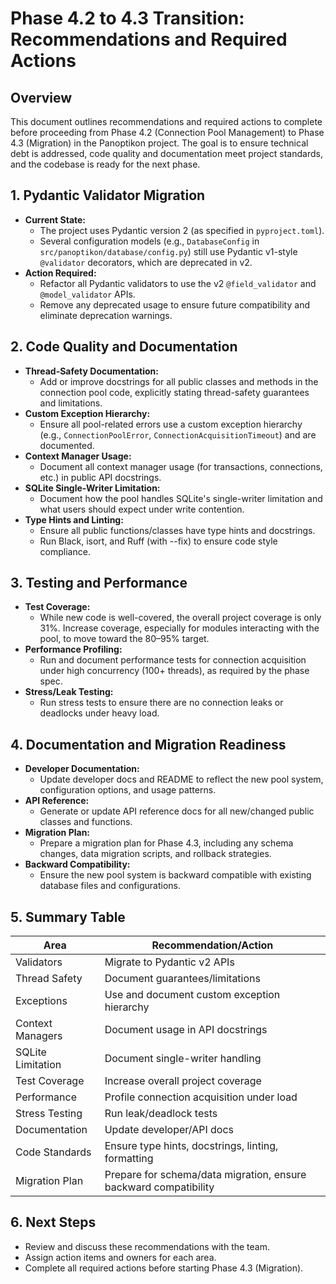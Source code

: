 # Phase 4.2 to 4.3 Transition: Recommendations and Required Actions

## Overview

This document outlines recommendations and required actions to complete before proceeding from Phase 4.2 (Connection Pool Management) to Phase 4.3 (Migration) in the Panoptikon project. The goal is to ensure technical debt is addressed, code quality and documentation meet project standards, and the codebase is ready for the next phase.

## 1. Pydantic Validator Migration

- **Current State:**
  - The project uses Pydantic version 2 (as specified in `pyproject.toml`).
  - Several configuration models (e.g., `DatabaseConfig` in `src/panoptikon/database/config.py`) still use Pydantic v1-style `@validator` decorators, which are deprecated in v2.
- **Action Required:**
  - Refactor all Pydantic validators to use the v2 `@field_validator` and `@model_validator` APIs.
  - Remove any deprecated usage to ensure future compatibility and eliminate deprecation warnings.

## 2. Code Quality and Documentation

- **Thread-Safety Documentation:**
  - Add or improve docstrings for all public classes and methods in the connection pool code, explicitly stating thread-safety guarantees and limitations.
- **Custom Exception Hierarchy:**
  - Ensure all pool-related errors use a custom exception hierarchy (e.g., `ConnectionPoolError`, `ConnectionAcquisitionTimeout`) and are documented.
- **Context Manager Usage:**
  - Document all context manager usage (for transactions, connections, etc.) in public API docstrings.
- **SQLite Single-Writer Limitation:**
  - Document how the pool handles SQLite's single-writer limitation and what users should expect under write contention.
- **Type Hints and Linting:**
  - Ensure all public functions/classes have type hints and docstrings.
  - Run Black, isort, and Ruff (with --fix) to ensure code style compliance.

## 3. Testing and Performance

- **Test Coverage:**
  - While new code is well-covered, the overall project coverage is only 31%. Increase coverage, especially for modules interacting with the pool, to move toward the 80–95% target.
- **Performance Profiling:**
  - Run and document performance tests for connection acquisition under high concurrency (100+ threads), as required by the phase spec.
- **Stress/Leak Testing:**
  - Run stress tests to ensure there are no connection leaks or deadlocks under heavy load.

## 4. Documentation and Migration Readiness

- **Developer Documentation:**
  - Update developer docs and README to reflect the new pool system, configuration options, and usage patterns.
- **API Reference:**
  - Generate or update API reference docs for all new/changed public classes and functions.
- **Migration Plan:**
  - Prepare a migration plan for Phase 4.3, including any schema changes, data migration scripts, and rollback strategies.
- **Backward Compatibility:**
  - Ensure the new pool system is backward compatible with existing database files and configurations.

## 5. Summary Table

| Area                | Recommendation/Action                                             |
|---------------------|-------------------------------------------------------------------|
| Validators          | Migrate to Pydantic v2 APIs                                       |
| Thread Safety       | Document guarantees/limitations                                   |
| Exceptions          | Use and document custom exception hierarchy                       |
| Context Managers    | Document usage in API docstrings                                  |
| SQLite Limitation   | Document single-writer handling                                   |
| Test Coverage       | Increase overall project coverage                                 |
| Performance         | Profile connection acquisition under load                         |
| Stress Testing      | Run leak/deadlock tests                                           |
| Documentation       | Update developer/API docs                                         |
| Code Standards      | Ensure type hints, docstrings, linting, formatting                |
| Migration Plan      | Prepare for schema/data migration, ensure backward compatibility   |

## 6. Next Steps

- Review and discuss these recommendations with the team.
- Assign action items and owners for each area.
- Complete all required actions before starting Phase 4.3 (Migration). 